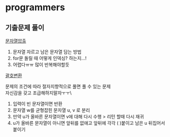 # programmers

## 기출문제 풀이

[문자열압출](./문자열압축/Main.java)
1. 문자열 자르고 남은 문자열 담는 방법
2. for문 돌릴 때 어떻게 인덱싱? 하는지...!
3. 어렵다ㅠㅠ 많이 반복해야할듯

[괄호변환](./괄호변환/Main.java)

 문제의 조건에 따라 절자지향적으로 풀면 풀 수 있는 문제 \
 자신감을 갖고 조급해하지말자ㅜㅜ\
1. 입력이 빈 문자열이면 반환
2. 문자열 w를 균형잡힌 문자열 u, v 로 분리
3. 만약 u가 올바른 문자열이면 v에 대해 다시 수행 > 리턴 할때 다시 재귀
4. u가 올바른 문자열이 아니면 앞뒤를 없애고 앞뒤에 각각 ( )붙이고 남은 u 뒤집어서 붙이기 


